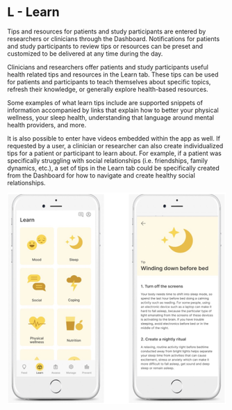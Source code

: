 # L - Learn

Tips and resources for patients and study participants are entered by researchers or clinicians through the Dashboard. Notifications for patients and study participants to review tips or resources can be preset and customized to be delivered at any time during the day.

Clinicians and researchers offer patients and study participants useful health related tips and resources in the Learn tab. These tips can be used for patients and participants to teach themselves about specific topics, refresh their knowledge, or generally explore health-based resources.

Some examples of what learn tips include are supported snippets of information accompanied by links that explain how to better your physical wellness, your sleep health, understanding that language around mental health providers, and more. 

It is also possible to enter have videos embedded within the app as well. If requested by a user, a clinician or researcher can also create individualized tips for a patient or participant to learn about. For example, if a patient was specifically struggling with social relationships (i.e. friendships, family dynamics, etc.), a set of tips in the Learn tab could be specifically created from the Dashboard for how to navigate and create healthy social relationships. 

![](assets/learn.png)